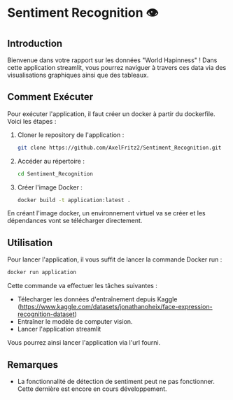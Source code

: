 # Sentiment Recognition 👁️

## Introduction

Bienvenue dans votre rapport sur les données "World Hapinness" ! Dans cette application streamlit, vous pourrez naviguer 
à travers ces data via des visualisations graphiques ainsi que des tableaux.


## Comment Exécuter

Pour exécuter l'application, il faut créer un docker à partir du dockerfile. Voici les étapes :


1. Cloner le repository de l'application : 

    ```bash
    git clone https://github.com/AxelFritz2/Sentiment_Recognition.git
    ```

2. Accéder au répertoire : 
    ```bash
    cd Sentiment_Recognition
    ```

3. Créer l'image Docker :

    ```bash
    docker build -t application:latest .
    ```

En créant l'image docker, un environnement virtuel va se créer et les dépendances vont se télécharger directement. 
## Utilisation

Pour lancer l'application, il vous suffit de lancer la commande Docker run :

```bash
docker run application 
```

Cette commande va effectuer les tâches suivantes : 
- Télecharger les données d'entraînement depuis Kaggle (https://www.kaggle.com/datasets/jonathanoheix/face-expression-recognition-dataset)
- Entraîner le modèle de computer vision. 
- Lancer l'application streamlit

Vous pourrez ainsi lancer l'application via l'url fourni.

## Remarques

- La fonctionnalité de détection de sentiment peut ne pas fonctionner. Cette dernière est encore en cours développement. 
